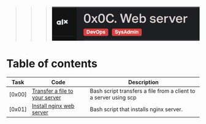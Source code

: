 >>> ![ssh](./assets/Screenshot%20from%202023-08-29%2015-49-58.png)

# Table of contents

Task  | Code | Description
----- | ------ | -----------
[0x00] | [Transfer a file to your server](./0-transfer_file) | Bash script transfers a file from a client to a server using scp
[0x01] | [Install nginx web server](./1-install_nginx_web_server) | Bash script that installs nginx server.